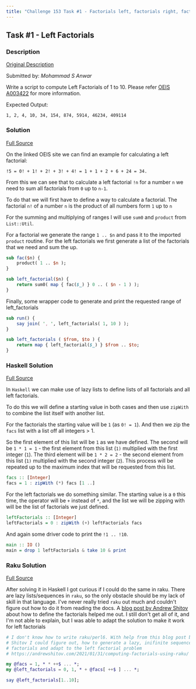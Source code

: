 ```yaml
---
title: "Challenge 153 Task #1 - Factorials left, factorials right, factorials everywhere!"
---
```


## Task #1 - Left Factorials

### Description

[Original Description](https://theweeklychallenge.org/blog/perl-weekly-challenge-153/#TASK1)

Submitted by: _Mohammad S Anwar_

Write a script to compute Left Factorials of 1 to 10. Please refer [OEIS
A003422](https://oeis.org/A003422) for more information.

Expected Output:

```
1, 2, 4, 10, 34, 154, 874, 5914, 46234, 409114
```

### Solution

[Full Source](https://github.com/manwar/perlweeklychallenge-club/blob/master/challenge-153/alexander-pankoff/perl/ch-1.pl)

On the linked OEIS site we can find an example for calculating a left factorial:

```
!5 = 0! + 1! + 2! + 3! + 4! = 1 + 1 + 2 + 6 + 24 = 34.
```

From this we can see that to calculate a left factorial `!n` for a number `n` we
need to sum all factorials from `0` up to `n-1`.

To do that we will first have to define a way to calculate a factorial. The
factorial `n!` of a number `n` is the product of all numbers form `1` up to `n`

For the summing and multiplying of ranges I will use `sum0` and `product` from
`List::Util`.

For a factorial we generate the range `1 .. $n` and pass it to the imported
`product` routine. For the left factorials we first generate a list of the
factorials that we need and sum the up.

```perl
sub fac($n) {
    product( 1 .. $n );
}

sub left_factorial($n) {
    return sum0( map { fac($_) } 0 .. ( $n - 1 ) );
}
```

Finally, some wrapper code to generate and print the requested range of
left_factorials

```perl
sub run() {
    say join( ', ', left_factorials( 1, 10 ) );
}

sub left_factorials ( $from, $to ) {
    return map { left_factorial($_) } $from .. $to;
}
```

### Haskell Solution

[Full Source](https://github.com/manwar/perlweeklychallenge-club/blob/master/challenge-153/alexander-pankoff/haskell/ch-1.hs)

In `Haskell` we can make use of lazy lists to define lists of all factorials and
all left factorials.

To do this we will define a starting value in both cases and then use `zipWith`
to combine the list itself with another list.

For the factorials the starting value will be `1` (as `0! = 1`). And then we zip
the `facs` list with a list off all integers > 1.

So the first element of this list will be `1` as we have defined. The second
will be `1 * 1 = 1` - the first element from this list (`1)` multiplied with the
first integer (`1`). The third element will be `1 * 2 = 2` - the second element
from this list (`1)` multiplied with the second integer (`2`). This process will
be repeated up to the maximum index that will be requested from this list.

```haskell
facs :: [Integer]
facs = 1 : zipWith (*) facs [1 ..]
```

For the left factorials we do something similar. The starting value is a `0`
this time, the operator will be `+` instead of `*`, and the list we will be
zipping with will be the list of factorials we just defined.

```haskell
leftFactorials :: [Integer]
leftFactorials = 0 : zipWith (+) leftFactorials facs
```

And again some driver code to print the `!1 .. !10`.

```haskell
main :: IO ()
main = drop 1 leftFactorials & take 10 & print
```

### Raku Solution

[Full Source](https://github.com/manwar/perlweeklychallenge-club/blob/master/challenge-153/alexander-pankoff/raku/ch-1.raku)

After solving it in Haskell I got curious if I could do the same in raku. There
are lazy lists/sequences in `raku`, so the only obstacle should be my lack of
skill in that language. I've never really tried `raku` out much and couldn't
figure out how to do it from reading the docs. A
[blog post by Andrew Shitov](https://andrewshitov.com/2021/01/31/computing-factorials-using-raku/)
about how to define the factorials helped me out. I still don't get all of it,
and I'm not able to explain, but I was able to adapt the solution to make it
work for left factorials

```raku
# I don't know how to write raku/perl6. With help from this blog post by Andrew
# Shitov I could figure out, how to generate a lazy, inifinite sequence of all
# factorials and adapt to the left factorial problem
# https://andrewshitov.com/2021/01/31/computing-factorials-using-raku/

my @facs = 1, * * ++$ ... *;
my @left_factorials = 0, 1, * + @facs[ ++$ ] ... *;

say @left_factorials[1..10];
```
